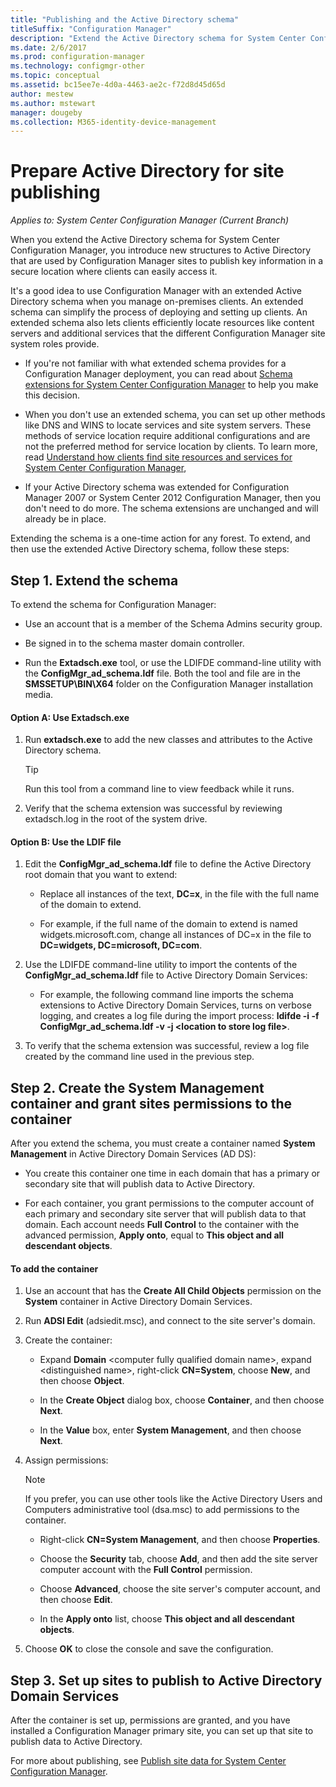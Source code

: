 ```yaml
---
title: "Publishing and the Active Directory schema"
titleSuffix: "Configuration Manager"
description: "Extend the Active Directory schema for System Center Configuration Manager to simplify the process of deploying and configuring clients."
ms.date: 2/6/2017
ms.prod: configuration-manager
ms.technology: configmgr-other
ms.topic: conceptual
ms.assetid: bc15ee7e-4d0a-4463-ae2c-f72d8d45d65d
author: mestew
ms.author: mstewart
manager: dougeby
ms.collection: M365-identity-device-management
---
```

# Prepare Active Directory for site publishing

*Applies to: System Center Configuration Manager (Current Branch)*

When you extend the Active Directory schema for System Center Configuration Manager, you introduce new structures to Active Directory that are used by Configuration Manager sites to publish key information in a secure location where clients can easily access it.  

It's a good idea to use Configuration Manager with an extended Active Directory schema when you manage on-premises clients. An extended schema can simplify the process of deploying and setting up clients. An extended schema also lets clients efficiently locate resources like content servers and additional services that the different Configuration Manager site system roles provide.  

-   If you're not familiar with what extended schema provides for a Configuration Manager deployment, you can read about [Schema extensions for System Center Configuration Manager](../../../core/plan-design/network/schema-extensions.md) to help you make this decision.  

-   When you don't use an extended schema, you can set up other methods like DNS and WINS to locate services and site system servers. These methods of service location require additional configurations and are not the preferred method for service location by clients. To learn more, read [Understand how clients find site resources and services for System Center Configuration Manager](../../../core/plan-design/hierarchy/understand-how-clients-find-site-resources-and-services.md),  

-   If your Active Directory schema was extended for Configuration Manager 2007 or System Center 2012 Configuration Manager, then you don't need to do more. The schema extensions are unchanged and will already be in place.  

Extending the schema is a one-time action for any forest. To extend, and then use the extended Active Directory schema, follow these steps:  

## Step 1. Extend the schema  
To extend the schema for Configuration Manager:  

-   Use an account that is a member of the Schema Admins security group.  

-   Be signed in to the schema master domain controller.  

-   Run the **Extadsch.exe** tool, or use the LDIFDE command-line utility with the **ConfigMgr_ad_schema.ldf** file. Both the tool and file are in the **SMSSETUP\BIN\X64** folder on the Configuration Manager installation media.  

#### Option A: Use Extadsch.exe  

1.  Run **extadsch.exe** to add the new classes and attributes to the Active Directory schema.  

    > [!TIP]  
    >  Run this tool from a command line to view feedback while it runs.  

2.  Verify that the schema extension was successful by reviewing extadsch.log in the root of the system drive.  

#### Option B: Use the LDIF file  

1.  Edit the **ConfigMgr_ad_schema.ldf** file to define the Active Directory root domain that you want to extend:  

    -   Replace all instances of the text, **DC=x**, in the file with the full name of the domain to extend.  

    -   For example, if the full name of the domain to extend is named widgets.microsoft.com, change all instances of DC=x in the file to **DC=widgets, DC=microsoft, DC=com**.  

2.  Use the LDIFDE command-line utility to import the contents of the **ConfigMgr_ad_schema.ldf** file to Active Directory Domain Services:  

    -   For example, the following command line imports the schema extensions to Active Directory Domain Services, turns on verbose logging, and creates a log file during the import process: **ldifde -i -f ConfigMgr_ad_schema.ldf -v -j &lt;location to store log file\>**.  

3.  To verify that the schema extension was successful, review a log file created by the command line used in the previous step.  

## Step 2.  Create the System Management container and grant sites permissions to the container  
 After you extend the schema, you must create a container named **System Management** in Active Directory Domain Services (AD DS):  

-   You create this container one time in each domain that has a primary or secondary site that will publish data to Active Directory.  

-   For each container, you grant permissions to the computer account of each primary and secondary site server that will publish data to that domain. Each account needs **Full Control** to the container with the advanced permission, **Apply onto**, equal to **This object and all descendant objects**.  

#### To add the container  

1.  Use an account that has the **Create All Child Objects** permission on the **System** container in Active Directory Domain Services.  

2.  Run **ADSI Edit** (adsiedit.msc), and connect to the site server's domain.  

3.  Create the container:  

    -   Expand **Domain** &lt;computer fully qualified domain name\>, expand &lt;distinguished name\>, right-click **CN=System**, choose **New**, and then choose **Object**.  

    -   In the **Create Object** dialog box, choose **Container**, and then choose **Next**.  

    -   In the **Value** box, enter **System Management**, and then choose **Next**.  

4.  Assign permissions:  

    > [!NOTE]  
    >  If you prefer, you can use other tools like the Active Directory Users and Computers administrative tool (dsa.msc) to add permissions to the container.  

    -   Right-click **CN=System Management**, and then choose **Properties**.  

    -   Choose the **Security** tab, choose **Add**, and then add the site server computer account with the **Full Control** permission.  

    -   Choose **Advanced**, choose the site server's computer account, and then choose **Edit**.  

    -   In the **Apply onto** list, choose **This object and all descendant objects**.  

5.  Choose **OK** to close the console and save the configuration.  

## Step 3. Set up sites to publish to Active Directory Domain Services  
 After the container is set up, permissions are granted, and you have installed a Configuration Manager primary site, you can set up that site to publish data to Active Directory.  

 For more about publishing, see [Publish site data for System Center Configuration Manager](../../../core/servers/deploy/configure/publish-site-data.md).  

